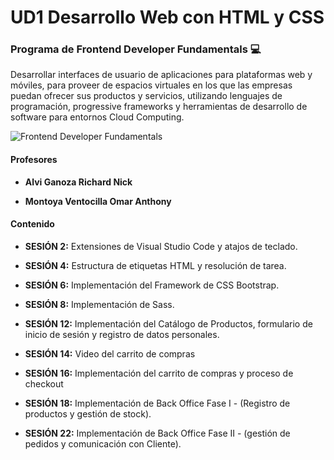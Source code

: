 # UD1 Desarrollo Web con HTML y CSS

### Programa de Frontend Developer Fundamentals :computer:

Desarrollar interfaces de usuario de aplicaciones para plataformas web y móviles, para proveer de espacios virtuales en los que las empresas puedan ofrecer sus productos y servicios, utilizando lenguajes de programación, progressive frameworks y herramientas de desarrollo de software para entornos Cloud Computing.

 ![Frontend Developer Fundamentals](https://www.certus.edu.pe/wp-content/uploads/2020/08/front-end-developer.jpg)

#### Profesores

- **Alvi Ganoza Richard Nick**
  
- **Montoya Ventocilla Omar Anthony**

#### Contenido

- **SESIÓN 2:**  Extensiones de Visual Studio Code y atajos de teclado.

- **SESIÓN 4:**  Estructura de etiquetas HTML y resolución de tarea.

- **SESIÓN 6:**  Implementación del Framework de CSS Bootstrap.

- **SESIÓN 8:**  Implementación de Sass.

- **SESIÓN 12:**  Implementación del Catálogo de Productos, formulario de inicio de sesión y registro de datos personales.

- **SESIÓN 14:**  Video del carrito de compras  

- **SESIÓN 16:**  Implementación del carrito de compras y proceso de checkout

- **SESIÓN 18:**  Implementación de Back Office Fase I - (Registro de productos y gestión de stock).

- **SESIÓN 22:**  Implementación de Back Office Fase II - (gestión de pedidos y comunicación con Cliente).





